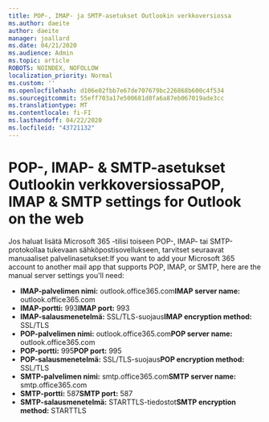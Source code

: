 ```yaml
---
title: POP-, IMAP- ja SMTP-asetukset Outlookin verkkoversiossa
ms.author: daeite
author: daeite
manager: joallard
ms.date: 04/21/2020
ms.audience: Admin
ms.topic: article
ROBOTS: NOINDEX, NOFOLLOW
localization_priority: Normal
ms.custom: ''
ms.openlocfilehash: d106e02fbb7e67de707679bc226868b600c4f534
ms.sourcegitcommit: 55eff703a17e500681d8fa6a87eb067019ade3cc
ms.translationtype: MT
ms.contentlocale: fi-FI
ms.lasthandoff: 04/22/2020
ms.locfileid: "43721132"
---
```

# <a name="pop-imap--smtp-settings-for-outlook-on-the-web"></a><span data-ttu-id="900b9-102">POP-, IMAP- & SMTP-asetukset Outlookin verkkoversiossa</span><span class="sxs-lookup"><span data-stu-id="900b9-102">POP, IMAP & SMTP settings for Outlook on the web</span></span>

<span data-ttu-id="900b9-103">Jos haluat lisätä Microsoft 365 -tilisi toiseen POP-, IMAP- tai SMTP-protokollaa tukevaan sähköpostisovellukseen, tarvitset seuraavat manuaaliset palvelinasetukset:</span><span class="sxs-lookup"><span data-stu-id="900b9-103">If you want to add your Microsoft 365 account to another mail app that supports POP, IMAP, or SMTP, here are the manual server settings you'll need:</span></span>
  
- <span data-ttu-id="900b9-104">**IMAP-palvelimen nimi:** outlook.office365.com</span><span class="sxs-lookup"><span data-stu-id="900b9-104">**IMAP server name:** outlook.office365.com</span></span>
- <span data-ttu-id="900b9-105">**IMAP-portti:** 993</span><span class="sxs-lookup"><span data-stu-id="900b9-105">**IMAP port:** 993</span></span>
- <span data-ttu-id="900b9-106">**IMAP-salausmenetelmä:** SSL/TLS-suojaus</span><span class="sxs-lookup"><span data-stu-id="900b9-106">**IMAP encryption method:** SSL/TLS</span></span>
- <span data-ttu-id="900b9-107">**POP-palvelimen nimi:** outlook.office365.com</span><span class="sxs-lookup"><span data-stu-id="900b9-107">**POP server name:** outlook.office365.com</span></span>  
- <span data-ttu-id="900b9-108">**POP-portti:** 995</span><span class="sxs-lookup"><span data-stu-id="900b9-108">**POP port:** 995</span></span>  
- <span data-ttu-id="900b9-109">**POP-salausmenetelmä:** SSL/TLS-suojaus</span><span class="sxs-lookup"><span data-stu-id="900b9-109">**POP encryption method:** SSL/TLS</span></span>  
- <span data-ttu-id="900b9-110">**SMTP-palvelimen nimi:** smtp.office365.com</span><span class="sxs-lookup"><span data-stu-id="900b9-110">**SMTP server name:** smtp.office365.com</span></span>
- <span data-ttu-id="900b9-111">**SMTP-portti:** 587</span><span class="sxs-lookup"><span data-stu-id="900b9-111">**SMTP port:** 587</span></span>
- <span data-ttu-id="900b9-112">**SMTP-salausmenetelmä:** STARTTLS-tiedostot</span><span class="sxs-lookup"><span data-stu-id="900b9-112">**SMTP encryption method:** STARTTLS</span></span>